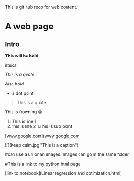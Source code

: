 
This is git hub reop for web content.



# A web page

## Intro

**This will be bold**

*italics*

*This is a quote:*

_Also bold_

* a dot point

> This is a quote

This is frowning :frowning:

1. This is line 1
1. this is line 2
  1.This is sub point 



[www.google.com](www.google.com)


![](Keep calm.jpg "This is a caption")

#can use a url or an images. Images can go in the same folder

#This is a link to my python html page

[link to notebook](Linear regression and optimization.html)
